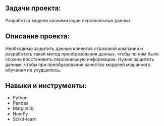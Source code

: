 ## Задачи проекта:

Разработка модели анонимизации персональных данных

## Описание проекта:

Необходимо защитить данные клиентов страховой компании и разработать такой метод преобразования данных, чтобы по ним было сложно восстановить персональную информацию. Нужно защитить данные, чтобы при преобразовании качество моделей машинного обучения не ухудшилось.


## Навыки и инструменты:

- Python
- Pandas
- Matplotlib
- NumPy
- Scikit-learn
